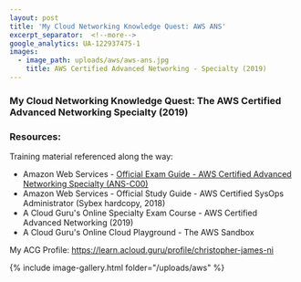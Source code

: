 ```yaml
---
layout: post
title: 'My Cloud Networking Knowledge Quest: AWS ANS'
excerpt_separator:  <!--more-->
google_analytics: UA-122937475-1
images:
  - image_path: uploads/aws/aws-ans.jpg
    title: AWS Certified Advanced Networking - Specialty (2019)
---
```


### My Cloud Networking Knowledge Quest: The AWS Certified Advanced Networking Specialty (2019)

### Resources:

Training material referenced along the way:

- Amazon Web Services - [Official Exam Guide - AWS Certified Advanced Networking Specialty (ANS-C00)](https://github.com/cjamesni/cjamesni.github.io/blob/master/AWS-Certified-Advanced-Networking-Speciality_Exam_Guide_v1.2_FINAL.pdf)
- Amazon Web Services - Official Study Guide - AWS Certified SysOps Administrator (Sybex hardcopy, 2018)
- A Cloud Guru's Online Specialty Exam Course - AWS Certified Advanced Networking (2019)
- A Cloud Guru's Online Cloud Playground  - The AWS Sandbox


My ACG Profile: <a href="https://learn.acloud.guru/profile/christopher-james-ni">https://learn.acloud.guru/profile/christopher-james-ni</a>

{% include image-gallery.html folder="/uploads/aws" %}
